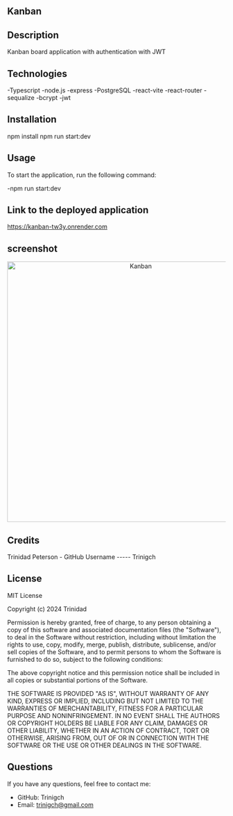 ## Kanban

## Description

 Kanban board application with  authentication with JWT 

## Technologies

-Typescript
-node.js
-express
-PostgreSQL
-react-vite
-react-router
-sequalize
-bcrypt
-jwt

## Installation

npm install 
npm run start:dev

## Usage

To start the application, run the following command:

-npm run start:dev

## Link to the deployed application

https://kanban-tw3y.onrender.com



##  screenshot


<p align="center">
  <img src="./client/src/assets/kanbanApp.png" alt="Kanban" width="600"/>
</p>

## Credits

Trinidad Peterson - GitHub Username ----- Trinigch


## License
MIT License

Copyright (c) 2024 Trinidad

Permission is hereby granted, free of charge, to any person obtaining a copy of this software and associated documentation files (the "Software"), to deal in the Software without restriction, including without limitation the rights to use, copy, modify, merge, publish, distribute, sublicense, and/or sell copies of the Software, and to permit persons to whom the Software is furnished to do so, subject to the following conditions:

The above copyright notice and this permission notice shall be included in all copies or substantial portions of the Software.

THE SOFTWARE IS PROVIDED "AS IS", WITHOUT WARRANTY OF ANY KIND, EXPRESS OR IMPLIED, INCLUDING BUT NOT LIMITED TO THE WARRANTIES OF MERCHANTABILITY, FITNESS FOR A PARTICULAR PURPOSE AND NONINFRINGEMENT. IN NO EVENT SHALL THE AUTHORS OR COPYRIGHT HOLDERS BE LIABLE FOR ANY CLAIM, DAMAGES OR OTHER LIABILITY, WHETHER IN AN ACTION OF CONTRACT, TORT OR OTHERWISE, ARISING FROM, OUT OF OR IN CONNECTION WITH THE SOFTWARE OR THE USE OR OTHER DEALINGS IN THE SOFTWARE.

## Questions
 If you have any questions, feel free to contact me:

 - GitHub: Trinigch
 - Email: trinigch@gmail.com